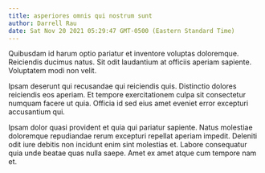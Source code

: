 ```yaml
---
title: asperiores omnis qui nostrum sunt
author: Darrell Rau
date: Sat Nov 20 2021 05:29:47 GMT-0500 (Eastern Standard Time)
---
```

Quibusdam id harum optio pariatur et inventore voluptas doloremque. Reiciendis ducimus natus. Sit odit laudantium at officiis aperiam sapiente. Voluptatem modi non velit.

 Ipsam deserunt qui recusandae qui reiciendis quis. Distinctio dolores reiciendis eos aperiam. Et tempore exercitationem culpa sit consectetur numquam facere ut quia. Officia id sed eius amet eveniet error excepturi accusantium qui.

 Ipsam dolor quasi provident et quia qui pariatur sapiente. Natus molestiae doloremque repudiandae rerum excepturi repellat aperiam impedit. Deleniti odit iure debitis non incidunt enim sint molestias et. Labore consequatur quia unde beatae quas nulla saepe. Amet ex amet atque cum tempore nam et.